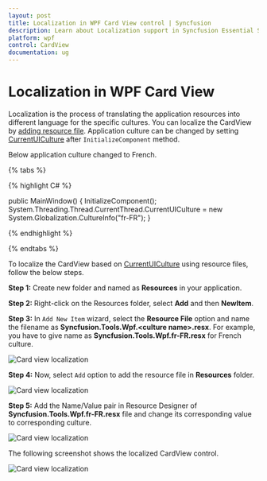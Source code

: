 ```yaml
---
layout: post
title: Localization in WPF Card View control | Syncfusion
description: Learn about Localization support in Syncfusion Essential Studio WPF Card View control, its elements and more details.
platform: wpf
control: CardView
documentation: ug
---
```


# Localization in WPF Card View

Localization is the process of translating the application resources into different language for the specific cultures. You can localize the CardView by [adding resource file](https://docs.microsoft.com/en-us/previous-versions/visualstudio/visual-studio-2010/aa992030(v=vs.100)). Application culture can be changed by setting [CurrentUICulture](https://docs.microsoft.com/en-us/dotnet/api/system.globalization.cultureinfo.currentuiculture?view=netframework-4.7.2) after `InitializeComponent` method. 

Below application culture changed to French.

{% tabs %}

{% highlight C# %}

public MainWindow()
{
    InitializeComponent();
    System.Threading.Thread.CurrentThread.CurrentUICulture = new System.Globalization.CultureInfo("fr-FR");
}    

{% endhighlight %}

{% endtabs %}


To localize the CardView based on [CurrentUICulture](https://docs.microsoft.com/en-us/dotnet/api/system.globalization.cultureinfo.currentuiculture?view=netframework-4.7.2) using resource files, follow the below steps. 

**Step 1:** Create new folder and named as **Resources** in your application. 

**Step 2:** Right-click on the Resources folder, select **Add** and then **NewItem**.

**Step 3:** In `Add New Item` wizard, select the **Resource File** option and name the filename as **Syncfusion.Tools.Wpf.&lt;culture name&gt;.resx**. For example, you have to give name as **Syncfusion.Tools.Wpf.fr-FR.resx** for French culture.

![Card view localization](Localization_images/Localization_image1.png)

**Step 4:** Now, select `Add` option to add the resource file in **Resources** folder.

![Card view localization](Localization_images/Localization_image2.png)

**Step 5:** Add the Name/Value pair in Resource Designer of **Syncfusion.Tools.Wpf.fr-FR.resx** file and change its corresponding value to corresponding culture. 

![Card view localization](Localization_images/Localization_image3.png)

The following screenshot shows the localized CardView control.

![Card view localization](Localization_images/Localization_image4.png)
